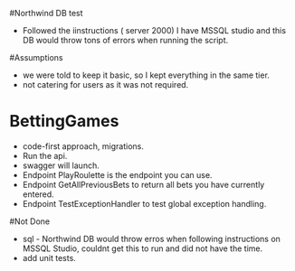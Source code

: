 #Northwind DB test
- Followed the iinstructions ( server 2000) I have MSSQL studio and this DB would throw tons of errors when running the script.

#Assumptions
- we were told to keep it basic, so I kept everything in the same tier.
- not catering for users as it was not required.

# BettingGames
- code-first approach, migrations.
- Run the api.
- swagger will launch.
- Endpoint PlayRoulette is the endpoint you can use.
- Endpoint GetAllPreviousBets to return all bets you have currently entered.
- Endpoint TestExceptionHandler to test global exception handling.

#Not Done
- sql - Northwind DB would throw erros when following instructions on MSSQL Studio, couldnt get this to run and did not have the time.
- add unit tests.
